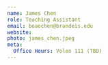 ```yaml
---
name: James Chen
role: Teaching Assistant
email: boaochen@brandeis.edu
website: 
photo: james_chen.jpeg
meta:
  Office Hours: Volen 111 (TBD)
---
```

